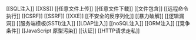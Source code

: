 [[SQL注入]]
[[XSS]]
[[任意文件上传]]
[[任意文件下载]]
[[文件包含]]
[[远程命令执行]]
[[CSRF]]
[[SSRF]]
[[XXE]]
[[不安全的反序列化]]
[[暴力破解]]
[[逻辑漏洞]]
[[服务端模板(SSTI)注入]]
[[LDAP注入]]
[[noSQL注入]]
[[ORM注入]]
[[竞争条件]]
[[JavaScript 原型污染]]
[[认证]]
[[HTTP请求走私]]